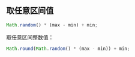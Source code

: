 ## 取任意区间值

```js
Math.random() * (max - min) + min;
```

取任意区间整数值：

```javascript
Math.round(Math.random() * (max - min)) + min;
```
